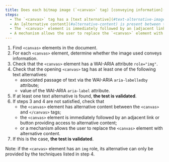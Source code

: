 ```yaml
---
title: Does each bitmap image (`<canvas>` tag) [conveying information](#image-conveying-information) meet one of these conditions?
steps:
  - The `<canvas>` tag has a [text alternative](#text-alternative-image) and a `role="img"` attribute;
  - An [alternative content](#alternative-content) is present between the `<canvas>` and `</canvas>` tags;
  - The `<canvas>` element is immediately followed by an [adjacent link or button](#adjacent-link-or-button) giving access to [alternative content](#alternative-content);
  - A mechanism allows the user to replace the `<canvas>` element with [alternative content](#alternative-content).
---
```


1. Find `<canvas>` elements in the document.
2. For each `<canvas>` element, determine whether the image used conveys information.
3. Check that the `<canvas>` element has a WAI-ARIA attribute `role="img"`.
4. Check that the opening `<canvas>` tag has at least one of the following text alternatives:
   - associated passage of text via the WAI-ARIA `aria-labelledby` attribute;
   - value of the WAI-ARIA `aria-label` attribute.
5. If at least one text alternative is found, **the test is validated**.
6. If steps 3 and 4 are not satisfied, check that  
   - the `<canvas>` element has alternative content between the `<canvas>` and `</canvas>` tags;
   - the `<canvas>` element is immediately followed by an adjacent link or button providing access to alternative content;
   - or a mechanism allows the user to replace the `<canvas>` element with alternative content.
7. If this is the case, **the test is validated**.

Note: if the `<canvas>` element has an `img` role, its alternative can only be provided by the techniques listed in step 4.
